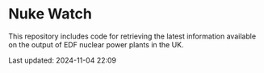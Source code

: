 # Nuke Watch

This repository includes code for retrieving the latest information available on the output of EDF nuclear power plants in the UK.

Last updated: 2024-11-04 22:09